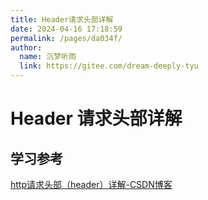 ```yaml
---
title: Header请求头部详解
date: 2024-04-16 17:18:59
permalink: /pages/da034f/
author: 
  name: 沉梦听雨
  link: https://gitee.com/dream-deeply-tyu
---
```

# Header 请求头部详解







## 学习参考

[http请求头部（header）详解-CSDN博客](https://blog.csdn.net/wq2008best/article/details/132731048)